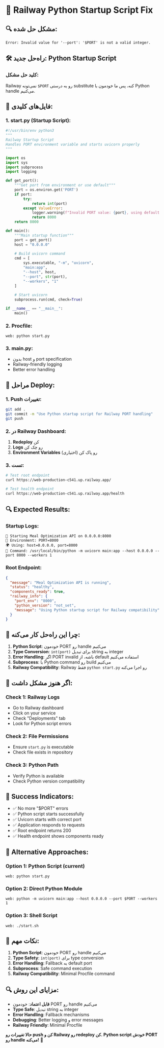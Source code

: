 # 🚀 Railway Python Startup Script Fix

## 🔍 **مشکل حل شده:**
```
Error: Invalid value for '--port': '$PORT' is not a valid integer.
```

## 🛠️ **راه‌حل جدید: Python Startup Script**

### **کلید حل مشکل:**
Railway نمی‌تونه `$PORT` رو به درستی substitute کنه، پس ما خودمون با Python handle می‌کنیم.

## 📁 **فایل‌های کلیدی:**

### **1. start.py (Startup Script):**
```python
#!/usr/bin/env python3
"""
Railway Startup Script
Handles PORT environment variable and starts uvicorn properly
"""

import os
import sys
import subprocess
import logging

def get_port():
    """Get port from environment or use default"""
    port = os.environ.get('PORT')
    if port:
        try:
            return int(port)
        except ValueError:
            logger.warning(f"Invalid PORT value: {port}, using default 8000")
            return 8000
    return 8000

def main():
    """Main startup function"""
    port = get_port()
    host = "0.0.0.0"
    
    # Build uvicorn command
    cmd = [
        sys.executable, "-m", "uvicorn",
        "main:app",
        "--host", host,
        "--port", str(port),
        "--workers", "1"
    ]
    
    # Start uvicorn
    subprocess.run(cmd, check=True)

if __name__ == "__main__":
    main()
```

### **2. Procfile:**
```
web: python start.py
```

### **3. main.py:**
- بدون host و port specification
- Railway-friendly logging
- Better error handling

## 🚀 **مراحل Deploy:**

### **1. Push تغییرات:**
```bash
git add .
git commit -m "Use Python startup script for Railway PORT handling"
git push
```

### **2. در Railway Dashboard:**
1. **Redeploy** کن
2. **Logs** رو چک کن
3. **Environment Variables** رو پاک کن (اختیاری)

### **3. تست:**
```bash
# Test root endpoint
curl https://web-production-c541.up.railway.app/

# Test health endpoint
curl https://web-production-c541.up.railway.app/health
```

## 🔍 **Expected Results:**

### **Startup Logs:**
```
🚀 Starting Meal Optimization API on 0.0.0.0:8000
🔧 Environment: PORT=8000
🌍 Using: host=0.0.0.0, port=8000
🚀 Command: /usr/local/bin/python -m uvicorn main:app --host 0.0.0.0 --port 8000 --workers 1
```

### **Root Endpoint:**
```json
{
  "message": "Meal Optimization API is running",
  "status": "healthy",
  "components_ready": true,
  "railway_info": {
    "port_env": "8000",
    "python_version": "not_set",
    "message": "Using Python startup script for Railway compatibility"
  }
}
```

## 🔧 **چرا این راه‌حل کار می‌کنه:**

1. **Python Script**: خودمون PORT رو handle می‌کنیم
2. **Type Conversion**: `int(port)` برای تبدیل string به integer
3. **Error Handling**: اگر PORT invalid باشه، از default استفاده می‌کنیم
4. **Subprocess**: با Python command رو build می‌کنیم
5. **Railway Compatibility**: Railway فقط `python start.py` رو اجرا می‌کنه

## 🚨 **اگر هنوز مشکل داشت:**

### **Check 1: Railway Logs**
- Go to Railway dashboard
- Click on your service
- Check "Deployments" tab
- Look for Python script errors

### **Check 2: File Permissions**
- Ensure `start.py` is executable
- Check file exists in repository

### **Check 3: Python Path**
- Verify Python is available
- Check Python version compatibility

## 📝 **Success Indicators:**
- ✅ No more "$PORT" errors
- ✅ Python script starts successfully
- ✅ Uvicorn starts with correct port
- ✅ Application responds to requests
- ✅ Root endpoint returns 200
- ✅ Health endpoint shows components ready

## 🔧 **Alternative Approaches:**

### **Option 1: Python Script (current)**
```
web: python start.py
```

### **Option 2: Direct Python Module**
```
web: python -m uvicorn main:app --host 0.0.0.0 --port $PORT --workers 1
```

### **Option 3: Shell Script**
```
web: ./start.sh
```

## 🎯 **نکات مهم:**
1. **Python Script**: خودمون PORT رو handle می‌کنیم
2. **Type Safety**: `int(port)` برای type conversion
3. **Error Handling**: Fallback به default port
4. **Subprocess**: Safe command execution
5. **Railway Compatibility**: Minimal Procfile command

## 🔍 **مزایای این روش:**

- **قابل اعتماد**: خودمون PORT رو handle می‌کنیم
- **Type Safe**: تبدیل string به integer
- **Error Handling**: Fallback mechanisms
- **Debugging**: Better logging و error messages
- **Railway Friendly**: Minimal Procfile

**حالا تغییرات رو push کن و Railway رو redeploy کن. Python script خودش PORT رو handle می‌کنه!** 🚀
